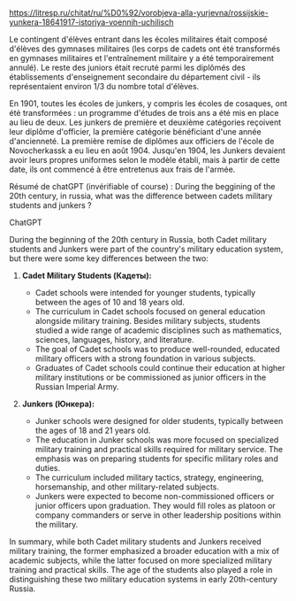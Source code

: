 https://litresp.ru/chitat/ru/%D0%92/vorobjeva-alla-yurjevna/rossijskie-yunkera-18641917-istoriya-voennih-uchilisch

Le contingent d'élèves entrant dans les écoles militaires était composé d'élèves des gymnases militaires (les corps de cadets ont été transformés en gymnases militaires et l'entraînement militaire y a été temporairement annulé). Le reste des juniors était recruté parmi les diplômés des établissements d'enseignement secondaire du département civil - ils représentaient environ 1/3 du nombre total d'élèves.

En 1901, toutes les écoles de junkers, y compris les écoles de cosaques, ont été transformées : un programme d'études de trois ans a été mis en place au lieu de deux. Les junkers de première et deuxième catégories reçoivent leur diplôme d'officier, la première catégorie bénéficiant d'une année d'ancienneté. La première remise de diplômes aux officiers de l'école de Novocherkassk a eu lieu en août 1904. Jusqu'en 1904, les Junkers devaient avoir leurs propres uniformes selon le modèle établi, mais à partir de cette date, ils ont commencé à être entretenus aux frais de l'armée.



Résumé de chatGPT (invérifiable of course) : 
During the beggining of the 20th century, in russia, what was the difference between cadets military students and junkers ?

ChatGPT

During the beginning of the 20th century in Russia, both Cadet military students and Junkers were part of the country's military education system, but there were some key differences between the two:

1. **Cadet Military Students (Кадеты):**
    
    - Cadet schools were intended for younger students, typically between the ages of 10 and 18 years old.
    - The curriculum in Cadet schools focused on general education alongside military training. Besides military subjects, students studied a wide range of academic disciplines such as mathematics, sciences, languages, history, and literature.
    - The goal of Cadet schools was to produce well-rounded, educated military officers with a strong foundation in various subjects.
    - Graduates of Cadet schools could continue their education at higher military institutions or be commissioned as junior officers in the Russian Imperial Army.
2. **Junkers (Юнкера):**
    
    - Junker schools were designed for older students, typically between the ages of 18 and 21 years old.
    - The education in Junker schools was more focused on specialized military training and practical skills required for military service. The emphasis was on preparing students for specific military roles and duties.
    - The curriculum included military tactics, strategy, engineering, horsemanship, and other military-related subjects.
    - Junkers were expected to become non-commissioned officers or junior officers upon graduation. They would fill roles as platoon or company commanders or serve in other leadership positions within the military.

In summary, while both Cadet military students and Junkers received military training, the former emphasized a broader education with a mix of academic subjects, while the latter focused on more specialized military training and practical skills. The age of the students also played a role in distinguishing these two military education systems in early 20th-century Russia.
